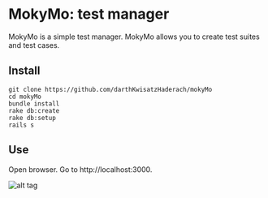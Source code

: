 # MokyMo: test manager

MokyMo is a simple test manager. MokyMo allows you to create test suites and test cases.

## Install

```shell
git clone https://github.com/darthKwisatzHaderach/mokyMo
cd mokyMo
bundle install
rake db:create
rake db:setup
rails s
```

## Use

Open browser. Go to http://localhost:3000.

![alt tag](http://i1077.photobucket.com/albums/w471/datonkushin/mokyMo_zpstibxcbpi.png)